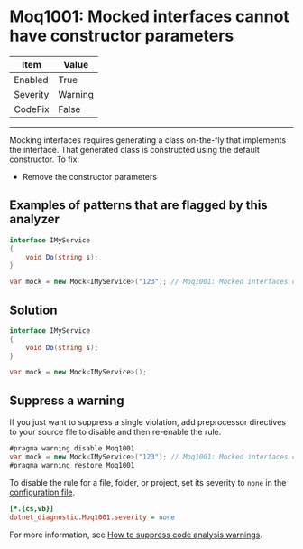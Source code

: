 # Moq1001: Mocked interfaces cannot have constructor parameters

| Item     | Value   |
| -------- | ------- |
| Enabled  | True    |
| Severity | Warning |
| CodeFix  | False   |
---

Mocking interfaces requires generating a class on-the-fly that implements the interface. That generated class is
constructed using the default constructor. To fix:

- Remove the constructor parameters

## Examples of patterns that are flagged by this analyzer

```csharp
interface IMyService
{
    void Do(string s);
}

var mock = new Mock<IMyService>("123"); // Moq1001: Mocked interfaces cannot have constructor parameters
```

## Solution

```csharp
interface IMyService
{
    void Do(string s);
}

var mock = new Mock<IMyService>();
```

## Suppress a warning

If you just want to suppress a single violation, add preprocessor directives to
your source file to disable and then re-enable the rule.

```csharp
#pragma warning disable Moq1001
var mock = new Mock<IMyService>("123"); // Moq1001: Mocked interfaces cannot have constructor parameters
#pragma warning restore Moq1001
```

To disable the rule for a file, folder, or project, set its severity to `none`
in the
[configuration file](https://learn.microsoft.com/en-us/dotnet/fundamentals/code-analysis/configuration-files).

```ini
[*.{cs,vb}]
dotnet_diagnostic.Moq1001.severity = none
```

For more information, see
[How to suppress code analysis warnings](https://learn.microsoft.com/en-us/dotnet/fundamentals/code-analysis/suppress-warnings).
